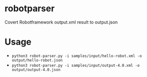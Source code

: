 # robotparser

Covert Robotframework output.xml result to output.json

# Usage

- `python3 robot-parser.py -i samples/input/hello-robot.xml -o output/hello-robot.json`
- `python3 robot-parser.py -i samples/input/output-4.0.xml -o output/output-4.0.json`
